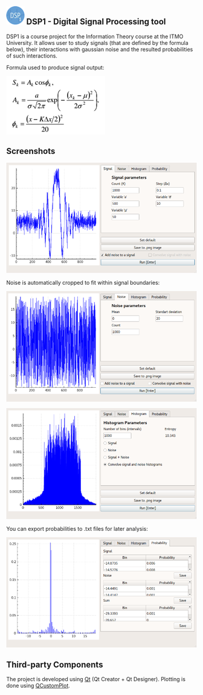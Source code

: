 ## <img src="images/logo.png" width="48"> DSP1 - Digital Signal Processing tool 

DSP1 is a course project for the Information Theory course at the ITMO University. It allows user to study signals (that are defined by the formula below), their interactions with gaussian noise and the resulted probabilities of such interactions.

Formula used to produce signal output:

![Formula image](images/formula.png)

## Screenshots

![Signal Tab](images/signal_example.png)

Noise is automatically cropped to fit within signal boundaries:

![Noise Tab](images/noise_example.png)

![Histogram Tab](images/histogram_example.png)

You can export probabilities to .txt files for later analysis:

![Probability Tab](images/probability_example.png)

## Third-party Components

The project is developed using [Qt](https://www.qt.io/) (Qt Creator + Qt Designer). Plotting is done using [QCustomPlot](http://www.qcustomplot.com/).
